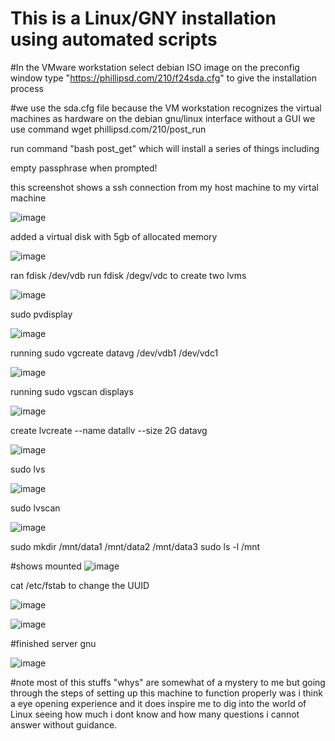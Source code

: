 # This is a Linux/GNY installation using automated scripts

#In the VMware workstation select debian ISO image
on the preconfig window type "https://phillipsd.com/210/f24sda.cfg" to give the installation process

#we use the sda.cfg file because the VM workstation recognizes the virtual machines as hardware
on the debian gnu/linux interface without a GUI we use command 
wget phillipsd.com/210/post_run

run command "bash post_get" which will install a series of things including 

empty passphrase when prompted!

this screenshot shows a ssh connection from my host machine to my virtal machine

![image](https://github.com/user-attachments/assets/337cfc8e-17d9-4f4f-96b3-bddc45880761)

added a virtual disk with 5gb of allocated memory

![image](https://github.com/user-attachments/assets/deb2a7e8-daee-4311-9a08-721968f850a0)

ran fdisk /dev/vdb
run fdisk /degv/vdc
to create two lvms

![image](https://github.com/user-attachments/assets/0bbed123-50db-4cd6-8c06-68d552667286)

sudo pvdisplay

![image](https://github.com/user-attachments/assets/772f3b0e-c396-4edf-9d09-e42fdfb6d890)

running sudo vgcreate datavg /dev/vdb1 /dev/vdc1

![image](https://github.com/user-attachments/assets/9b4b3c4d-663f-4d63-b103-c85ff541fba3)

running sudo vgscan displays

![image](https://github.com/user-attachments/assets/7dcc318d-51a5-4a2d-844b-45c8e2d1454b)

create lvcreate --name datallv --size 2G datavg

![image](https://github.com/user-attachments/assets/2c0337e0-13a5-4550-bbc7-1161d8a61c82)


sudo lvs

![image](https://github.com/user-attachments/assets/8c85c4ee-c24f-4976-b29f-83d9a0b7cf02)

sudo lvscan

![image](https://github.com/user-attachments/assets/6cd16358-d16b-4791-9a2d-7608a0ddf94b)

sudo mkdir /mnt/data1 /mnt/data2 /mnt/data3
sudo ls -l /mnt

#shows mounted
![image](https://github.com/user-attachments/assets/a0c4b8d1-59cc-4bd0-9562-8c722b9e65f2)


cat /etc/fstab to change the UUID

![image](https://github.com/user-attachments/assets/19ffc1d9-32cd-4ec7-b405-f8ccd67fbbed)


![image](https://github.com/user-attachments/assets/6c8759ac-7226-4ce3-a6fe-3cff88934e13)

#finished server gnu

![image](https://github.com/user-attachments/assets/16c834f4-af5f-4ebf-b000-903b9b70e772)


#note most of this stuffs "whys" are somewhat of a mystery to me but going through the steps of setting up this machine to function properly was i think a eye opening experience and it does inspire me to dig into the world of Linux seeing how much i dont know and how many questions i cannot answer without guidance.






